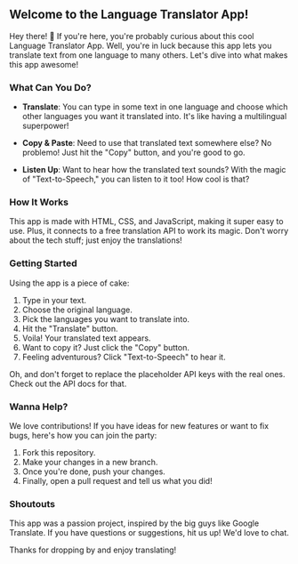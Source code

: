 

## Welcome to the Language Translator App!

Hey there! 👋 If you're here, you're probably curious about this cool Language Translator App. Well, you're in luck because this app lets you translate text from one language to many others. Let's dive into what makes this app awesome!

### What Can You Do?

- **Translate**: You can type in some text in one language and choose which other languages you want it translated into. It's like having a multilingual superpower!
  
- **Copy & Paste**: Need to use that translated text somewhere else? No problemo! Just hit the "Copy" button, and you're good to go.
  
- **Listen Up**: Want to hear how the translated text sounds? With the magic of "Text-to-Speech," you can listen to it too! How cool is that?

### How It Works

This app is made with HTML, CSS, and JavaScript, making it super easy to use. Plus, it connects to a free translation API to work its magic. Don't worry about the tech stuff; just enjoy the translations!

### Getting Started

Using the app is a piece of cake:

1. Type in your text.
2. Choose the original language.
3. Pick the languages you want to translate into.
4. Hit the "Translate" button.
5. Voila! Your translated text appears.
6. Want to copy it? Just click the "Copy" button.
7. Feeling adventurous? Click "Text-to-Speech" to hear it.

Oh, and don't forget to replace the placeholder API keys with the real ones. Check out the API docs for that.

### Wanna Help?

We love contributions! If you have ideas for new features or want to fix bugs, here's how you can join the party:

1. Fork this repository.
2. Make your changes in a new branch.
3. Once you're done, push your changes.
4. Finally, open a pull request and tell us what you did!


### Shoutouts

This app was a passion project, inspired by the big guys like Google Translate. If you have questions or suggestions, hit us up! We'd love to chat.

Thanks for dropping by and enjoy translating!

